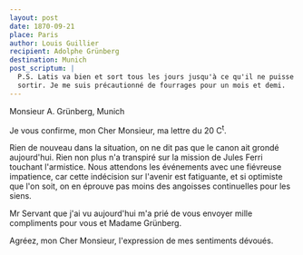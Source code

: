 ```yaml
---
layout: post
date: 1870-09-21
place: Paris
author: Louis Guillier
recipient: Adolphe Grünberg
destination: Munich
post_scriptum: |
  P.S. Latis va bien et sort tous les jours jusqu'à ce qu'il ne puisse plus
  sortir. Je me suis précautionné de fourrages pour un mois et demi.
---
```


Monsieur A. Grünberg, Munich


Je vous confirme, mon Cher Monsieur, ma lettre du 20 C<sup>t</sup>.

Rien de nouveau dans la situation, on ne dit pas que le canon ait grondé
aujourd'hui. Rien non plus n'a transpiré sur la mission de Jules Ferri touchant
l'armistice. Nous attendons les événements avec une fiévreuse impatience, car
cette indécision sur l'avenir est fatiguante, et si optimiste que l'on soit, on
en éprouve pas moins des angoisses continuelles pour les siens.

Mr Servant que j'ai vu aujourd'hui m'a prié de vous envoyer mille compliments
pour vous et Madame Grünberg.

Agréez, mon Cher Monsieur, l'expression de mes sentiments dévoués.

